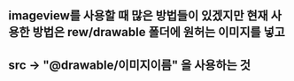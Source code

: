 ## imageview를 사용할 때 많은 방법들이 있겠지만 현재 사용한 방법은 rew/drawable 폴더에 원허는 이미지를 넣고
## src -> "@drawable/이미지이름" 을 사용하는 것
